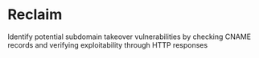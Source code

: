 # Reclaim
Identify potential subdomain takeover vulnerabilities by checking CNAME records and verifying exploitability through HTTP responses
